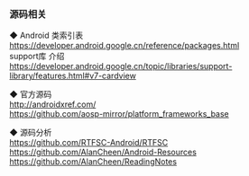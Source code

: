 ### 源码相关  


◆ Android 类索引表  
https://developer.android.google.cn/reference/packages.html  
support库 介绍  
https://developer.android.google.cn/topic/libraries/support-library/features.html#v7-cardview  

◆ 官方源码  
http://androidxref.com/  
https://github.com/aosp-mirror/platform_frameworks_base  

◆ 源码分析  
https://github.com/RTFSC-Android/RTFSC  
https://github.com/AlanCheen/Android-Resources  
https://github.com/AlanCheen/ReadingNotes  

